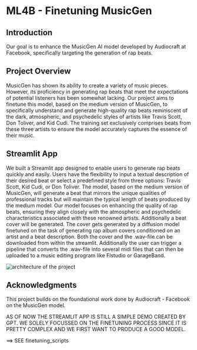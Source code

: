 # ML4B - Finetuning MusicGen

## Introduction

Our goal is to enhance the MusicGen AI model developed by Audiocraft at Facebook, specifically targeting the generation of rap beats. 

## Project Overview

MusicGen has shown its ability to create a variety of music pieces. However, its proficiency in generating rap beats that meet the expectations of potential listeners has been somewhat lacking. Our project aims to finetune this model, based on the medium version of MusicGen, to specifically understand and generate high-quality rap beats reminiscent of the dark, atmospheric, and psychedelic styles of artists like Travis Scott, Don Toliver, and Kid Cudi. The training set exclusively comprises beats from these three artists to ensure the model accurately captures the essence of their music.

## Streamlit App

We built a Streamlit app designed to enable users to generate rap beats quickly and easily. Users have the flexibility to input a textual description of their desired beat or select a predefined style from three options: Travis Scott, Kid Cudi, or Don Toliver. The model, based on the medium version of MusicGen, will generate a beat that mirrors the unique qualities of professional tracks but will maintain the typical length of beats produced by the medium model. Our model focuses on enhancing the quality of rap beats, ensuring they align closely with the atmospheric and psychedelic characteristics associated with these renowned artists. Additionally a beat cover will be generated. The cover gets generated by a diffusion model finetuned on the task of generating rap album covers conditioned on an artist and a beat description. Both the cover and the .wav-file can be downloaded from within the streamlit. Additionally the user can trigger a pipeline that converts the .wav-file into several midi files that can then be uploaded to a music editing program like Flstudio or GarageBand.

![architecture of the project](https://github.com/Benediktherlt/musicgen_finetune_rapbeats/assets/136809065/d2123346-4e3d-4689-976b-bfdb65005d5d)

## Acknowledgments

This project builds on the foundational work done by Audiocraft - Facebook on the MusicGen model.


AS OF NOW THE STREAMLIT APP IS STILL A SIMPLE DEMO CREATED BY GPT. WE SOLELY FOCUSSED ON THE FINETUNING PROCESS SINCE IT IS PRETTY COMPLEX AND WE FIRST WANT TO PRODUCE A GOOD MODEL. 

==> SEE finetuning_scripts
